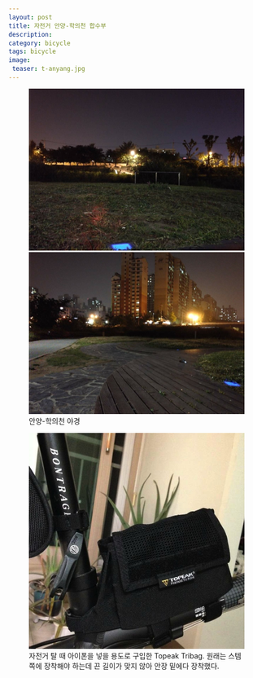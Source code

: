 ```yaml
---
layout: post
title: 자전거 안양-학의천 합수부
description: 
category: bicycle
tags: bicycle
image:
 teaser: t-anyang.jpg
---
```


<figure class="half">
	<img src="/images/140522/IMG_4489.jpg" alt="">
    <img src="/images/140522/IMG_4490.jpg" alt="">
	<figcaption>안양-학의천 야경</figcaption>
</figure>

<figure>
	<img src="/images/140522/IMG_4488.jpg" alt="">
	<figcaption>자전거 탈 때 아이폰을 넣을 용도로 구입한 Topeak Tribag. 원래는 스템쪽에 장착해야 하는데 끈 길이가 맞지 않아
안장 밑에다 장착했다.</figcaption>
</figure>
